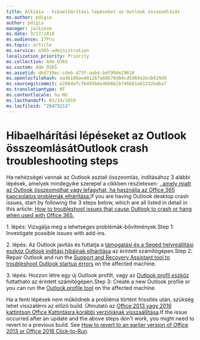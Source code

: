 ```yaml
---
title: Alkímia - hibaelhárítási lépéseket az Outlook összeomlását
ms.author: pdigia
author: pdigia
manager: jackiesm
ms.date: 9/17/2018
ms.audience: ITPro
ms.topic: article
ms.service: o365-administration
localization_priority: Priority
ms.collection: Adm_O365
ms.custom: Adm_O365
ms.assetid: dbd710ec-cdeb-473f-aab4-bdf99de29610
ms.openlocfilehash: ea9b108ae40126fa60679d84cd5969e2ecb629d9
ms.sourcegitcommit: e2864efcfb493b6e46b662b746661a61232bdba7
ms.translationtype: MT
ms.contentlocale: hu-HU
ms.lasthandoff: 01/24/2019
ms.locfileid: "29473213"
---
```

# <a name="outlook-crash-troubleshooting-steps"></a><span data-ttu-id="3b282-102">Hibaelhárítási lépéseket az Outlook összeomlását</span><span class="sxs-lookup"><span data-stu-id="3b282-102">Outlook crash troubleshooting steps</span></span>

<span data-ttu-id="3b282-103">Ha nehézségei vannak az Outlook asztali összeomlás, indításához 3 alábbi lépések, amelyek mindegyike szerepel a cikkben részletesen: [, amely miatt az Outlook összeomolhat vagy lefagyhat, ha használja az Office 365 kapcsolatos problémák elhárítása.](https://support.microsoft.com/en-us/help/2413813/how-to-troubleshoot-issues-that-cause-outlook-to-crash-or-hang-when-us)</span><span class="sxs-lookup"><span data-stu-id="3b282-103">If you are having Outlook desktop crash issues, start by following the 3 steps below, which are all listed in detail in this article: [How to troubleshoot issues that cause Outlook to crash or hang when used with Office 365.](https://support.microsoft.com/en-us/help/2413813/how-to-troubleshoot-issues-that-cause-outlook-to-crash-or-hang-when-us)</span></span>
  
<span data-ttu-id="3b282-104">1. lépés: Vizsgálja meg a lehetséges problémák-bővítmények.</span><span class="sxs-lookup"><span data-stu-id="3b282-104">Step 1: Investigate possible issues with add-ins.</span></span>
  
<span data-ttu-id="3b282-105">2. lépés: Az Outlook javítás és futtatja a [támogatási és a Segéd helyreállítási eszköz Outlook indítási hibáinak elhárítása](https://aka.ms/SaRA-OutlookWontStart) az érintett számítógépen.</span><span class="sxs-lookup"><span data-stu-id="3b282-105">Step 2: Repair Outlook and run the [Support and Recovery Assistant tool to troubleshoot Outlook startup errors](https://aka.ms/SaRA-OutlookWontStart) on the affected machine.</span></span> 
  
<span data-ttu-id="3b282-106">3. lépés: Hozzon létre egy új Outlook profilt, vagy az [Outlook profil eszköz](https://aka.ms/SaRA-OutlookSetupProfile) futtatható az érintett számítógépen.</span><span class="sxs-lookup"><span data-stu-id="3b282-106">Step 3: Create a new Outlook profile or you can run the [Outlook profile tool](https://aka.ms/SaRA-OutlookSetupProfile) on the affected machine.</span></span> 
  
<span data-ttu-id="3b282-p101">Ha a fenti lépések nem működnek a probléma történt frissítés után, szükség lehet visszatérni az előző build. Útmutató az [Office 2013 vagy 2016 kattintson Office Kattintásra korábbi verziójának visszaállítása](https://support.microsoft.com/EN-US/help/2770432).</span><span class="sxs-lookup"><span data-stu-id="3b282-p101">If the issue occurred after an update and the above steps don't work, you might need to revert to a previous build. See [How to revert to an earlier version of Office 2013 or Office 2016 Click-to-Run](https://support.microsoft.com/EN-US/help/2770432).</span></span>
  

